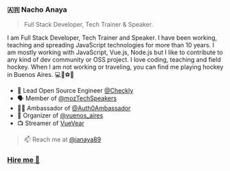 ### 🇦🇷 Nacho Anaya

> Full Stack Developer, Tech Trainer & Speaker. 


I am Full Stack Developer, Tech Trainer and Speaker. I have been working, teaching and spreading JavaScript technologies for more than 10 years.
I am mostly working with JavaScript, Vue.js, Node.js but I like to contribute to any kind of dev community or OSS project. I love coding, teaching and field hockey. When I am not working or traveling, you can find me playing hockey in Buenos Aires. 💻🏑⚽️🧡


- 🦝 Lead Open Source Engineer [@Checkly](https://checklyhq.com)
- 🗣 Member of [@mozTechSpeakers](https://twitter.com/moztechspeakers)
- 👨‍🚀 Ambassador of [@Auth0Ambassador](https://auth0.com/ambassador-program)
- 🖖 Organizer of [@vuenos_aires](http://vuenosair.es/)
- 📺 Streamer of [VueVear](https://www.twitch.tv/ianaya89)


> 📫 Reach me at [@ianaya89](https://twitter.com/ianaya89) 


### [Hire me 🚀](https://ianaya89.dev)
